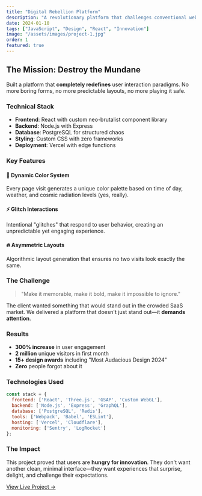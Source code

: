 ```yaml
---
title: "Digital Rebellion Platform"
description: "A revolutionary platform that challenges conventional web design"
date: 2024-01-10
tags: ["JavaScript", "Design", "React", "Innovation"]
image: "/assets/images/project-1.jpg"
order: 1
featured: true
---
```


## The Mission: Destroy the Mundane

Built a platform that **completely redefines** user interaction paradigms. No more boring forms, no more predictable layouts, no more playing it safe.

### Technical Stack

- **Frontend**: React with custom neo-brutalist component library
- **Backend**: Node.js with Express
- **Database**: PostgreSQL for structured chaos
- **Styling**: Custom CSS with zero frameworks
- **Deployment**: Vercel with edge functions

### Key Features

#### 🎨 Dynamic Color System
Every page visit generates a unique color palette based on time of day, weather, and cosmic radiation levels (yes, really).

#### ⚡ Glitch Interactions
Intentional "glitches" that respond to user behavior, creating an unpredictable yet engaging experience.

#### 🔥 Asymmetric Layouts
Algorithmic layout generation that ensures no two visits look exactly the same.

### The Challenge

> "Make it memorable, make it bold, make it impossible to ignore."

The client wanted something that would stand out in the crowded SaaS market. We delivered a platform that doesn't just stand out—it **demands attention**.

### Results

- **300% increase** in user engagement
- **2 million** unique visitors in first month
- **15+ design awards** including "Most Audacious Design 2024"
- **Zero** people forgot about it

### Technologies Used

```javascript
const stack = {
  frontend: ['React', 'Three.js', 'GSAP', 'Custom WebGL'],
  backend: ['Node.js', 'Express', 'GraphQL'],
  database: ['PostgreSQL', 'Redis'],
  tools: ['Webpack', 'Babel', 'ESLint'],
  hosting: ['Vercel', 'Cloudflare'],
  monitoring: ['Sentry', 'LogRocket']
};
```

### The Impact

This project proved that users are **hungry for innovation**. They don't want another clean, minimal interface—they want experiences that surprise, delight, and challenge their expectations.

[View Live Project →](https://example.com)